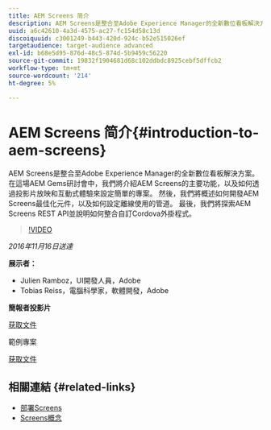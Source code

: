 ```yaml
---
title: AEM Screens 简介
description: AEM Screens是整合至Adobe Experience Manager的全新數位看板解決方案。 在這場AEM Gems研討會中，我們將介紹AEM Screens的主要功能，以及如何透過投影片放映和互動式體驗來設定簡單的專案。 然後，我們將概述如何開發AEM Screens最佳化元件，以及如何設定離線使用的管道。 最後，我們將探索AEM Screens REST API並說明如何整合自訂Cordova外掛程式。
uuid: a6c42610-4a3d-4575-ac27-fc154d58c13d
discoiquuid: c3001249-b443-420d-924c-b52e515026ef
targetaudience: target-audience advanced
exl-id: b68e5d95-876d-48c5-874d-5b9459c56220
source-git-commit: 19832f1904681d68c102ddbdc8925cebf5dffcb2
workflow-type: tm+mt
source-wordcount: '214'
ht-degree: 5%

---
```


# AEM Screens 简介{#introduction-to-aem-screens}

AEM Screens是整合至Adobe Experience Manager的全新數位看板解決方案。 在這場AEM Gems研討會中，我們將介紹AEM Screens的主要功能，以及如何透過投影片放映和互動式體驗來設定簡單的專案。 然後，我們將概述如何開發AEM Screens最佳化元件，以及如何設定離線使用的管道。 最後，我們將探索AEM Screens REST API並說明如何整合自訂Cordova外掛程式。

>[!VIDEO](https://video.tv.adobe.com/v/19301/?quality=9)

*2016年11月16日送達*

**展示者：**

* Julien Ramboz，UI開發人員，Adobe
* Tobias Reiss，電腦科學家，軟體開發，Adobe

**簡報者投影片**

[获取文件](assets/2016-11-16-aem-screens.pdf)

範例專案

[获取文件](assets/aemscreensgems.zip)

## 相關連結 {#related-links}

* [部署Screens](https://docs.adobe.com/docs/en/aem/6-2/deploy/screens.html)
* [Screens概念](https://docs.adobe.com/docs/en/aem/6-2/administer/screens.html)
